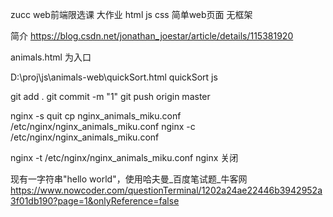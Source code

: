 zucc web前端限选课 大作业
html  js css 简单web页面  无框架

简介
https://blog.csdn.net/jonathan_joestar/article/details/115381920

animals.html 为入口

D:\proj\js\animals-web\quickSort.html
quickSort js

git add .
git commit -m "1" 
git push origin master

nginx -s quit
cp nginx_animals_miku.conf /etc/nginx/nginx_animals_miku.conf
nginx  -c /etc/nginx/nginx_animals_miku.conf

nginx -t /etc/nginx/nginx_animals_miku.conf
nginx 关闭

现有一字符串"hello world"，使用哈夫曼_百度笔试题_牛客网
https://www.nowcoder.com/questionTerminal/1202a24ae22446b3942952a3f01db190?page=1&onlyReference=false